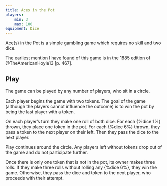 ```yaml
---
title: Aces in the Pot
players:
    min: 3
    max: 100
equipment: Dice
---
```


<p class="lead">Ace(s) in the Pot is a simple gambling game which requires no skill and two dice.</p>

<!--excerpt-->

The earliest mention I have found of this game is in the 1885 edition of
@TheAmericanHoyle13 [p. 467].

<!-- @TheCompleteBookOfGames [p. 351]. Later descriptions of this game[@Bell p. 130]
all seem to stem from this one source.  -->

## Play

The game can be played by any number of players, who sit in a circle.

Each player begins the game with two tokens. The goal of the game (although the
players cannot influence the outcome) is to win the pot by being the last player
with a token.

On each player’s turn they make one roll of both dice. For each {%dice 1%}
thrown, they place one token in the pot. For each {%dice 6%} thrown, they pass
a token to the next player on their left. Then they pass the dice to the next player.

Play continues around the circle. Any players left without tokens drop out of
the game and do not participate further.

Once there is only one token that is not in the pot, its owner makes three
rolls. If they make three rolls without rolling any {%dice 6%}, they win the
game. Otherwise, they pass the dice and token to the next player, who proceeds
with their attempt.
